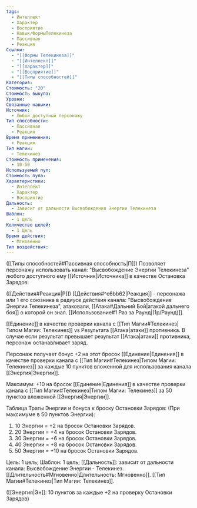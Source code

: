 ```yaml
---
tags:
  - Интеллект
  - Характер
  - Восприятие
  - Навык/ФормыТелекинеза
  - Пассивная
  - Реакция
Ссылки:
  - "[[Формы Телекинеза]]"
  - "[[Интеллект]]"
  - "[[Характер]]"
  - "[[Восприятие]]"
  - "[[Типы способностей]]"
Категория: 
Стоимость: "20"
Стоимость выкупа: 
Уровни: 
Связанные навыки: 
Источник:
  - Любой доступный персонажу
Тип способности:
  - Пассивная
  - Реакция
Время применения:
  - Реакция
Тип магии:
  - Телекинез
Стоимость применения:
  - 10-50
Используемый пул: 
Стоимость пула: 
Характеристики:
  - Интеллект
  - Характер
  - Восприятие
Дальность:
  - Зависит от дальности Высвобождения Энергии Телекинеза
Шаблон:
  - 1 Цель
Количество целей:
  - 1 Цель
Время действия:
  - Мгновенно
Тип воздействия:
---
```

([[Типы способностей#Пассивная способность|П]]) Позволяет персонажу использовать канал: "Высвобождение Энергии Телекинеза" любого доступного ему [[Источник|Источника]] в качестве Остановка Зарядов:

([[Действия#Реакция|Р]]) [[Действия#^e6bb62|Реакция]] - персонажа или 1 его союзника в радиусе действия канала: "Высвобождение Энергии Телекинеза", атаковали, [[Атака#Дальний Бой|атакой дальнего боя]] о которой он знал. [[Использование#1 Раз за Раунд|(1р/Раунд)]]. 

[[Единение]] в качестве проверки канала с [[Тип Магии#Телекинез|Типом Магии: Телекинез]] vs Результата [[Атака|атаки]] противника.  В случае если результат превышает результат [[Атака|атаки]] противника, персонаж останавливает заряд.
 
Персонаж получает бонус +2 на этот бросок [[Единение|Единения]] в качестве проверки канала с [[Тип Магии#Телекинез|Типом Магии: Телекинез]] за каждые 10 пунктов вложенной для использования канала [[Энергия|Энергии]]. 

Максимум: +10 на бросок [[Единение|Единения]] в качестве проверки канала с [[Тип Магии#Телекинез|Типом Магии: Телекинез]] за 50 пунктов вложенной [[Энергия|Энергии]]. 

Таблица Траты Энергии и бонуса к броску Остановки Зарядов:
(При максимуме в 50 пунктов Энергии):

1. 10 Энергии = +2 на бросок Остановки Зарядов.
2. 20 Энергии = +4 на бросок Остановки Зарядов.
3. 30 Энергии = +6 на бросок Остановки Зарядов.
4. 40 Энергии = +8 на бросок Остановки Зарядов.
5. 50 Энергии = +10 на бросок Остановки Зарядов.

Цель: 1 цель; Шаблон: 1 цель; [[Дальность]]: зависит от дальности канала: Высвобождение Энергии - Телекинез. [[Длительность#Мгновенно|Длительность: Мгновенно]]. [[Тип Магии#Телекинез|Тип Магии: Телекинез]].

([[Энергия|Эн]]: 10 пунктов за каждые +2 на проверку Остановки Зарядов)